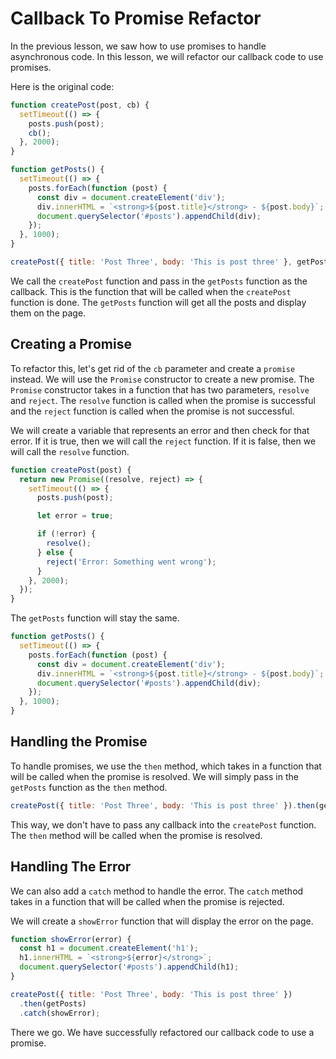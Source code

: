 # Callback To Promise Refactor

In the previous lesson, we saw how to use promises to handle asynchronous code. In this lesson, we will refactor our callback code to use promises.

Here is the original code:

```js
function createPost(post, cb) {
  setTimeout(() => {
    posts.push(post);
    cb();
  }, 2000);
}

function getPosts() {
  setTimeout(() => {
    posts.forEach(function (post) {
      const div = document.createElement('div');
      div.innerHTML = `<strong>${post.title}</strong> - ${post.body}`;
      document.querySelector('#posts').appendChild(div);
    });
  }, 1000);
}

createPost({ title: 'Post Three', body: 'This is post three' }, getPosts);
```

We call the `createPost` function and pass in the `getPosts` function as the callback. This is the function that will be called when the `createPost` function is done. The `getPosts` function will get all the posts and display them on the page.

## Creating a Promise

To refactor this, let's get rid of the `cb` parameter and create a `promise` instead. We will use the `Promise` constructor to create a new promise. The `Promise` constructor takes in a function that has two parameters, `resolve` and `reject`. The `resolve` function is called when the promise is successful and the `reject` function is called when the promise is not successful.

We will create a variable that represents an error and then check for that error. If it is true, then we will call the `reject` function. If it is false, then we will call the `resolve` function.

```js
function createPost(post) {
  return new Promise((resolve, reject) => {
    setTimeout(() => {
      posts.push(post);

      let error = true;

      if (!error) {
        resolve();
      } else {
        reject('Error: Something went wrong');
      }
    }, 2000);
  });
}
```

The `getPosts` function will stay the same.

```js
function getPosts() {
  setTimeout(() => {
    posts.forEach(function (post) {
      const div = document.createElement('div');
      div.innerHTML = `<strong>${post.title}</strong> - ${post.body}`;
      document.querySelector('#posts').appendChild(div);
    });
  }, 1000);
}
```

## Handling the Promise

To handle promises, we use the `then` method, which takes in a function that will be called when the promise is resolved. We will simply pass in the `getPosts` function as the `then` method.

```js
createPost({ title: 'Post Three', body: 'This is post three' }).then(getPosts);
```

This way, we don't have to pass any callback into the `createPost` function. The `then` method will be called when the promise is resolved.

## Handling The Error

We can also add a `catch` method to handle the error. The `catch` method takes in a function that will be called when the promise is rejected.

We will create a `showError` function that will display the error on the page.

```js
function showError(error) {
  const h1 = document.createElement('h1');
  h1.innerHTML = `<strong>${error}</strong>`;
  document.querySelector('#posts').appendChild(h1);
}

createPost({ title: 'Post Three', body: 'This is post three' })
  .then(getPosts)
  .catch(showError);
```

There we go. We have successfully refactored our callback code to use a promise.
